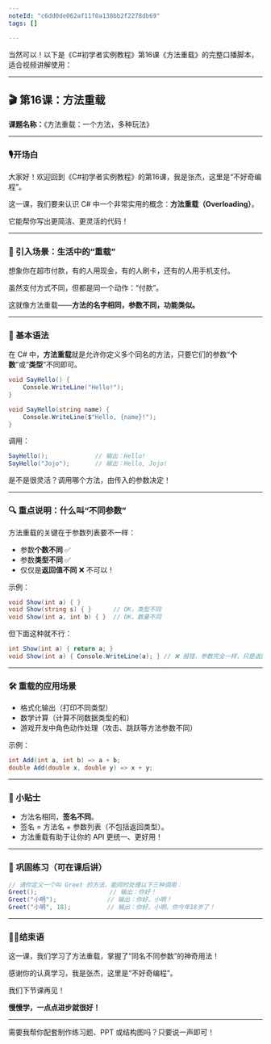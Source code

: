 ```yaml
---
noteId: "c6dd0de062af11f0a138bb2f2278db69"
tags: []

---
```


当然可以！以下是《C#初学者实例教程》第16课《方法重载》的完整口播脚本，适合视频讲解使用：

---

## 🎬 第16课：方法重载

**课题名称：**《方法重载：一个方法，多种玩法》

---

### 🎙️开场白

大家好！欢迎回到《C#初学者实例教程》的第16课，我是张杰，这里是“不好奇编程”。

这一课，我们要来认识 C# 中一个非常实用的概念：**方法重载（Overloading）**。

它能帮你写出更简洁、更灵活的代码！

---

### 🧠 引入场景：生活中的“重载”

想象你在超市付款，有的人用现金，有的人刷卡，还有的人用手机支付。

虽然支付方式不同，但都是同一个动作：“付款”。

这就像方法重载——**方法的名字相同，参数不同，功能类似。**

---

### 🧪 基本语法

在 C# 中，**方法重载**就是允许你定义多个同名的方法，只要它们的参数“**个数**”或“**类型**”不同即可。

```csharp
void SayHello() {
    Console.WriteLine("Hello!");
}

void SayHello(string name) {
    Console.WriteLine($"Hello, {name}!");
}
```

调用：

```csharp
SayHello();             // 输出：Hello!
SayHello("Jojo");       // 输出：Hello, Jojo!
```

是不是很灵活？调用哪个方法，由传入的参数决定！

---

### 🔍 重点说明：什么叫“不同参数”

方法重载的关键在于参数列表要不一样：

* 参数**个数不同** ✅
* 参数**类型不同** ✅
* 仅仅是**返回值不同** ❌ 不可以！

示例：

```csharp
void Show(int a) { }
void Show(string s) { }      // OK，类型不同
void Show(int a, int b) { }  // OK，数量不同
```

但下面这种就不行：

```csharp
int Show(int a) { return a; }
void Show(int a) { Console.WriteLine(a); } // ❌ 报错，参数完全一样，只是返回类型不同
```

---

### 🛠️ 重载的应用场景

* 格式化输出（打印不同类型）
* 数学计算（计算不同数据类型的和）
* 游戏开发中角色动作处理（攻击、跳跃等方法参数不同）

示例：

```csharp
int Add(int a, int b) => a + b;
double Add(double x, double y) => x + y;
```

---

### 📌 小贴士

* 方法名相同，**签名不同**。
* 签名 = 方法名 + 参数列表（不包括返回类型）。
* 方法重载有助于让你的 API 更统一、更好用！

---

### 🎯 巩固练习（可在课后讲）

```csharp
// 请你定义一个叫 Greet 的方法，能同时处理以下三种调用：
Greet();                    // 输出：你好！
Greet("小明");              // 输出：你好，小明！
Greet("小明", 18);          // 输出：你好，小明，你今年18岁了！
```

---

### 🧘‍♂️结束语

这一课，我们学习了方法重载，掌握了“同名不同参数”的神奇用法！

感谢你的认真学习，我是张杰，这里是“不好奇编程”。

我们下节课再见！

**慢慢学，一点点进步就很好！**

---

需要我帮你配套制作练习题、PPT 或结构图吗？只要说一声即可！
